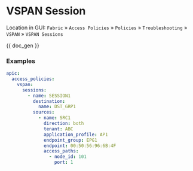 # VSPAN Session

Location in GUI:
`Fabric` » `Access Policies` » `Policies` » `Troubleshooting` » `VSPAN` » `VSPAN Sessions`

{{ doc_gen }}

### Examples

```yaml
apic:
  access_policies:
    vspan:
      sessions:
        - name: SESSION1
          destination:
            name: DST_GRP1
          sources:
            - name: SRC1
              direction: both
              tenant: ABC
              application_profile: AP1
              endpoint_group: EPG1
              endpoint: 00:50:56:96:6B:4F
              access_paths:
                - node_id: 101
                  port: 1
```
